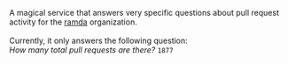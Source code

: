 A magical service that answers very specific questions about pull request activity for the [ramda](https://github.com/ramda) organization.\
\
Currently, it only answers the following question:\
  _How many total pull requests are there?_ `1877`
